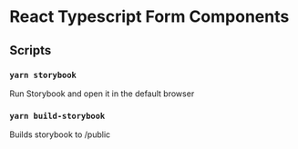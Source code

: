 # React Typescript Form Components

## Scripts

### `yarn storybook`

Run Storybook and open it in the default browser

### `yarn build-storybook`

Builds storybook to /public
